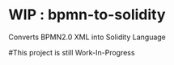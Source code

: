 # WIP : bpmn-to-solidity
Converts BPMN2.0 XML into Solidity Language

#This project is still Work-In-Progress